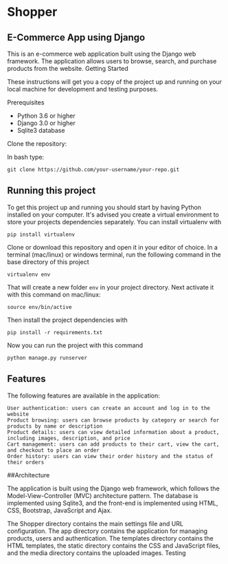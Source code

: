 # Shopper
## E-Commerce App using Django

This is an e-commerce web application built using the Django web framework. The application allows users to browse, search, and purchase products from the website.
Getting Started

These instructions will get you a copy of the project up and running on your local machine for development and testing purposes.

Prerequisites

   - Python 3.6 or higher
   - Django 3.0 or higher
   - Sqlite3 database

Clone the repository:

   In bash type:

    git clone https://github.com/your-username/your-repo.git


## Running this project

To get this project up and running you should start by having Python installed on your computer. It's advised you create a virtual environment to store your projects dependencies separately. You can install virtualenv with

```
pip install virtualenv
```

Clone or download this repository and open it in your editor of choice. In a terminal (mac/linux) or windows terminal, run the following command in the base directory of this project

```
virtualenv env
```

That will create a new folder `env` in your project directory. Next activate it with this command on mac/linux:

```
source env/bin/active
```

Then install the project dependencies with

```
pip install -r requirements.txt
```

Now you can run the project with this command

```
python manage.py runserver
```

## Features

The following features are available in the application:

    User authentication: users can create an account and log in to the website
    Product browsing: users can browse products by category or search for products by name or description
    Product details: users can view detailed information about a product, including images, description, and price
    Cart management: users can add products to their cart, view the cart, and checkout to place an order
    Order history: users can view their order history and the status of their orders

##Architecture

The application is built using the Django web framework, which follows the Model-View-Controller (MVC) architecture pattern. The database is implemented using Sqlite3, and the front-end is implemented using HTML, CSS, Bootstrap, JavaScript and Ajax.



The Shopper directory contains the main settings file and URL configuration. The app directory contains the application for managing products, users and authentication. The templates directory contains the HTML templates, the static directory contains the CSS and JavaScript files, and the media directory contains the uploaded images.
Testing
